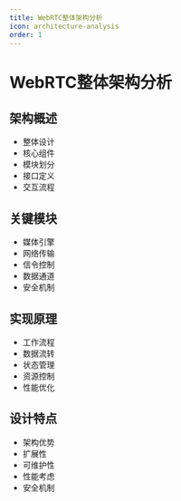 ```yaml
---
title: WebRTC整体架构分析
icon: architecture-analysis
order: 1
---
```


# WebRTC整体架构分析

## 架构概述
- 整体设计
- 核心组件
- 模块划分
- 接口定义
- 交互流程

## 关键模块
- 媒体引擎
- 网络传输
- 信令控制
- 数据通道
- 安全机制

## 实现原理
- 工作流程
- 数据流转
- 状态管理
- 资源控制
- 性能优化

## 设计特点
- 架构优势
- 扩展性
- 可维护性
- 性能考虑
- 安全机制
